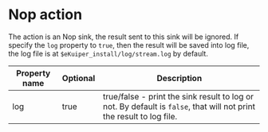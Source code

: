 # Nop action

The action is an Nop sink, the result sent to this sink will be ignored. If specify the `log` property to `true`, then the result will be saved into log file, the log file is at `$eKuiper_install/log/stream.log` by default.

| Property name      | Optional | Description                                                  |
| ------------------ | -------- | ------------------------------------------------------------ |
| log             | true | true/false - print the sink result to log or not. By default is `false`, that will not print the result to log file. |


